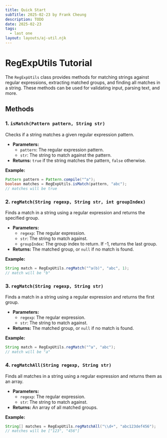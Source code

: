 ```yaml
---
title: Quick Start
subTitle: 2025-02-23 by Frank Cheung
description: TODO
date: 2025-02-23
tags:
  - last one
layout: layouts/aj-util.njk
---
```

 # RegExpUtils Tutorial

The `RegExpUtils` class provides methods for matching strings against regular expressions, extracting matched groups, and finding all matches in a string. These methods can be used for validating input, parsing text, and more.

## Methods

### 1. `isMatch(Pattern pattern, String str)`

Checks if a string matches a given regular expression pattern.

*   **Parameters:**
    *   `pattern`: The regular expression pattern.
    *   `str`: The string to match against the pattern.
*   **Returns:** `true` if the string matches the pattern, `false` otherwise.

**Example:**

```java
Pattern pattern = Pattern.compile("^a");
boolean matches = RegExpUtils.isMatch(pattern, "abc");
// matches will be true
```

### 2. `regMatch(String regexp, String str, int groupIndex)`

Finds a match in a string using a regular expression and returns the specified group.

*   **Parameters:**
    *   `regexp`: The regular expression.
    *   `str`: The string to match against.
    *   `groupIndex`: The group index to return. If -1, returns the last group.
*   **Returns:** The matched group, or `null` if no match is found.

**Example:**

```java
String match = RegExpUtils.regMatch("^a(b)", "abc", 1);
// match will be "b"
```

### 3. `regMatch(String regexp, String str)`

Finds a match in a string using a regular expression and returns the first group.

*   **Parameters:**
    *   `regexp`: The regular expression.
    *   `str`: The string to match against.
*   **Returns:** The matched group, or `null` if no match is found.

**Example:**

```java
String match = RegExpUtils.regMatch("^a", "abc");
// match will be "a"
```

### 4. `regMatchAll(String regexp, String str)`

Finds all matches in a string using a regular expression and returns them as an array.

*   **Parameters:**
    *   `regexp`: The regular expression.
    *   `str`: The string to match against.
*   **Returns:** An array of all matched groups.

**Example:**

```java
String[] matches = RegExpUtils.regMatchAll("\\d+", "abc123def456");
// matches will be ["123", "456"]
```